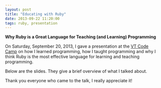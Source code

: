 ```yaml
---
layout: post
title: "Educating with Ruby"
date: 2013-09-22 11:20:00
tags: ruby, presentation
---
```


**Why Ruby is a Great Language for Teaching (and Learning) Programming**

On Saturday, September 20, 2013, I gave a presentation at the [VT Code
Camp](http://vtcodecamp.org/) on how I learned programming, how I
taught programming and why I think Ruby is the most effective language
for learning and teaching programming.

Below are the slides. They give a brief overview of what I talked
about.

<script async class="speakerdeck-embed" data-id="78543ac005c5013127091630462a5467" data-ratio="1.33333333333333" src="//speakerdeck.com/assets/embed.js"></script>

Thank you everyone who came to the talk, I really appreciate it!
